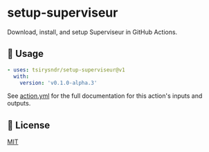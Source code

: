 # setup-superviseur

Download, install, and setup Superviseur in GitHub Actions.

## 🚀 Usage

```yaml
- uses: tsirysndr/setup-superviseur@v1
  with:
    version: 'v0.1.0-alpha.3'
```
See [action.yml](action.yml) for the full documentation for this action's inputs and outputs.

## 📝 License
[MIT](LICENSE)
